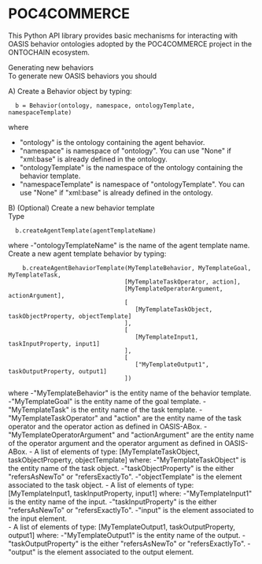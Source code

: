 # POC4COMMERCE

This Python API library provides basic mechanisms for interacting with OASIS behavior ontologies adopted by the POC4COMMERCE project in the ONTOCHAIN ecosystem.



Generating new behaviors </br>
   To generate new OASIS behaviors you should

A) Create a Behavior object by typing: </br>
      
      b = Behavior(ontology, namespace, ontologyTemplate, namespaceTemplate)
      
   where  </br>
   - "ontology" is the ontology containing the agent behavior.
   - "namespace" is namespace of "ontology". You can use "None" if "xml:base" is already defined in the ontology.
   - "ontologyTemplate" is the namespace of the ontology containing the behavior template.
   - "namespaceTemplate" is namespace of "ontologyTemplate". You can use "None" if "xml:base" is already defined in the ontology.
   
B) (Optional) Create a new behavior template </br>
   Type 
   
      b.createAgentTemplate(agentTemplateName)
      
   where 
         -"ontologyTemplateName" is the name of the agent template name. </br>
   Create a new agent template behavior by typing: </br>


        b.createAgentBehaviorTemplate(MyTemplateBehavior, MyTemplateGoal, MyTemplateTask,
                                     [MyTemplateTaskOperator, action], 
                                     [MyTemplateOperatorArgument, actionArgument],
                                     [
                                        [MyTemplateTaskObject, taskObjectProperty, objectTemplate]
                                     ], 
                                     [ 
                                        [MyTemplateInput1, taskInputProperty, input1]
                                     ], 
                                     [ 
                                        ["MyTemplateOutput1", taskOutputProperty, output1]
                                     ])

    
    
   where
       -"MyTemplateBehavior" is the entity name of the behavior template. 
       -"MyTemplateGoal" is the entity name of the goal template.
       -"MyTemplateTask" is the entity name of the task template.
       -"MyTemplateTaskOperator" and "action" are the entity name of the task operator  and the operator action as defined in OASIS-ABox.
       -"MyTemplateOperatorArgument" and "actionArgument" are the entity name of the operator argument and the operator argument as defined in OASIS-ABox.
       - A list of elements of type:
           [MyTemplateTaskObject, taskObjectProperty, objectTemplate]
           where:
                 -"MyTemplateTaskObject" is the entity name of the task object.
                 -"taskObjectProperty" is the either "refersAsNewTo" or "refersExactlyTo".
                 -"objectTemplate" is the element associated to the task object.
       - A list of elements of type:
           [MyTemplateInput1, taskInputProperty, input1]
           where: 
                 -"MyTemplateInput1" is the entity name of the input.
                 -"taskInputProperty" is the either "refersAsNewTo" or "refersExactlyTo".
                 -"input" is the element associated to the input element.   
        - A list of elements of type:
           [MyTemplateOutput1, taskOutputProperty, output1]
           where: 
                 -"MyTemplateOutput1" is the entity name of the output.
                 -"taskOutputProperty" is the either "refersAsNewTo" or "refersExactlyTo".
                 -"output" is the element associated to the output element.  
           
           
       
       

